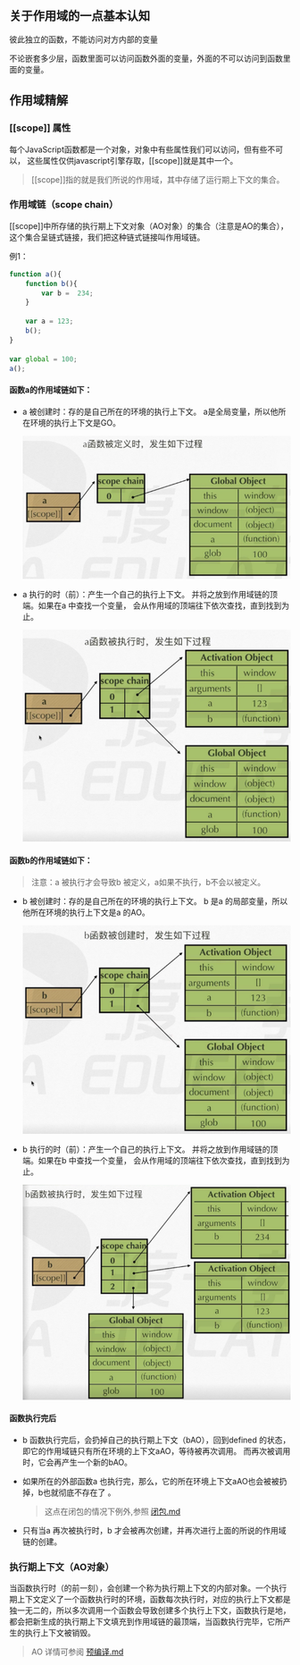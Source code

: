 ## 关于作用域的一点基本认知
彼此独立的函数，不能访问对方内部的变量

不论嵌套多少层，函数里面可以访问函数外面的变量，外面的不可以访问到函数里面的变量。

## 作用域精解

### \[[scope]] 属性
每个JavaScript函数都是一个对象，对象中有些属性我们可以访问，但有些不可以，
这些属性仅供javascript引擎存取，\[[scope]]就是其中一个。

> \[[scope]]指的就是我们所说的作用域，其中存储了运行期上下文的集合。

### 作用域链（scope chain）
\[[scope]]中所存储的执行期上下文对象（AO对象）的集合（注意是AO的集合），
这个集合呈链式链接，我们把这种链式链接叫作用域链。

例1：
```javascript
function a(){
    function b(){
        var b =  234;
    }

    var a = 123;
    b();
}

var global = 100;
a();
```
#### 函数a的作用域链如下：

- a 被创建时：存的是自己所在的环境的执行上下文。
a是全局变量，所以他所在环境的执行上下文是GO。

   ![scope01](scope01.png)

- a 执行的时（前）：产生一个自己的执行上下文。
并将之放到作用域链的顶端。如果在a 中查找一个变量，
会从作用域的顶端往下依次查找，直到找到为止。

   ![scope02](scope02.png)

#### 函数b的作用域链如下：
> 注意：a 被执行才会导致b 被定义，a如果不执行，b不会以被定义。

- b 被创建时：存的是自己所在的环境的执行上下文。
b 是a 的局部变量，所以他所在环境的执行上下文是a 的AO。

   ![scope03](scope03.png)

- b 执行的时（前）：产生一个自己的执行上下文。
并将之放到作用域链的顶端。如果在b 中查找一个变量，
会从作用域的顶端往下依次查找，直到找到为止。

   ![scope04](scope04.png)

#### 函数执行完后
- b 函数执行完后，会扔掉自己的执行期上下文（bAO），回到defined 的状态，
即它的作用域链只有所在环境的上下文aAO，等待被再次调用。
而再次被调用时，它会再产生一个新的bAO。

- 如果所在的外部函数a 也执行完，那么，它的所在环境上下文aAO也会被被扔掉，b也就彻底不存在了  。
   > 这点在闭包的情况下例外,参照 [闭包.md](闭包.md)
 

- 只有当a 再次被执行时，b 才会被再次创建，并再次进行上面的所说的作用域链的创建。

### 执行期上下文（AO对象）

当函数执行时（的前一刻），会创建一个称为执行期上下文的内部对象。一个执行期上下文定义了一个函数执行时的环境，函数每次执行时，对应的执行上下文都是独一无二的，所以多次调用一个函数会导致创建多个执行上下文，函数执行是地，都会把新生成的执行期上下文填充到作用域链的最顶端，当函数执行完毕，它所产生的执行上下文被销毁。

> AO 详情可参阅 [预编译.md](预编译.md) 

